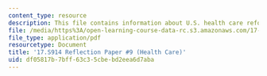 ```yaml
---
content_type: resource
description: This file contains information about U.S. health care reform.
file: /media/https%3A/open-learning-course-data-rc.s3.amazonaws.com/17-s914-conversations-you-cant-have-on-campus-race-ethnicity-gender-and-identity-spring-2012/df05817b7bff63c35cbebd2eea6d7aba_MIT17_S914S12_health4.pdf
file_type: application/pdf
resourcetype: Document
title: '17.S914 Reflection Paper #9 (Health Care)'
uid: df05817b-7bff-63c3-5cbe-bd2eea6d7aba
---
```

